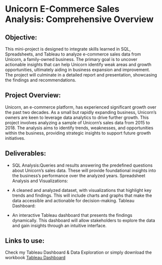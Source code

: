 # Unicorn E-Commerce Sales Analysis: Comprehensive Overview

## Objective:
This mini-project is designed to integrate skills learned in SQL, Spreadsheets, and Tableau to analyze e-commerce sales data from Unicorn, a family-owned business. The primary goal is to uncover actionable insights that can help Unicorn identify weak areas and growth opportunities, ultimately aiding in business expansion and improvement. The project will culminate in a detailed report and presentation, showcasing the findings and recommendations.

## Project Overview:
Unicorn, an e-commerce platform, has experienced significant growth over the past two decades. As a small but rapidly expanding business, Unicorn’s owners are keen to leverage data analytics to drive further growth. This project involves analyzing a sample of Unicorn’s sales data from 2015 to 2018. The analysis aims to identify trends, weaknesses, and opportunities within the business, providing strategic insights to support future growth initiatives.

## Deliverables:

- SQL Analysis:Queries and results answering the predefined questions about Unicorn’s sales data. These will provide foundational insights into the business’s performance over the analyzed years.
Spreadsheet Analysis and Visualizations:

- A cleaned and analyzed dataset, with visualizations that highlight key trends and findings. This will include charts and graphs that make the data accessible and actionable for decision-making.
Tableau Dashboard:

- An interactive Tableau dashboard that presents the findings dynamically. This dashboard will allow stakeholders to explore the data and gain insights through an intuitive interface.


## Links to use: 

Check my Tableau Dashboard & Data Exploration or simply download the workbook
[Tableau Dashboard](https://public.tableau.com/app/profile/claire.briatore/viz/UnicornBusinessGrowthStrategy/Dashboard1QuickOverview)

